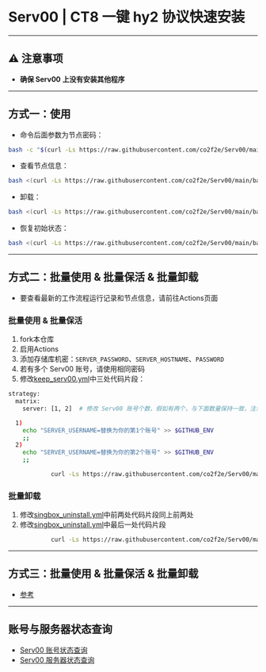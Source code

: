 # Serv00 | CT8 一键 hy2 协议快速安装

---

## ⚠️ 注意事项
- **确保 Serv00 上没有安装其他程序**

---

## 方式一：使用

- 命令后面参数为节点密码：

```bash
bash -c "$(curl -Ls https://raw.githubusercontent.com/co2f2e/Serv00/main/bash/singbox_install.sh)" -- xxxx
```

- 查看节点信息：

```bash
bash <(curl -Ls https://raw.githubusercontent.com/co2f2e/Serv00/main/bash/node_info.sh)
```

- 卸载：

```bash
bash <(curl -Ls https://raw.githubusercontent.com/co2f2e/Serv00/main/bash/singbox_uninstall.sh)
```

- 恢复初始状态：

```bash
bash <(curl -Ls https://raw.githubusercontent.com/co2f2e/Serv00/main/bash/init_serv00.sh)
```

---

## 方式二：批量使用 & 批量保活 & 批量卸载

- 要查看最新的工作流程运行记录和节点信息，请前往Actions页面

### 批量使用 & 批量保活

1. fork本仓库
1. 启用Actions
2. 添加存储库机密：`SERVER_PASSWORD`、`SERVER_HOSTNAME`、`PASSWORD`  
3. 若有多个 Serv00 账号，请使用相同密码  
4. 修改[keep_serv00.yml](.github/workflows/keep_serv00.yml)中三处代码片段：

```bash
strategy:
  matrix:
    server: [1, 2]  # 修改 Serv00 账号个数，假如有两个，与下面数量保持一致，注意格式
```

```bash
  1)
    echo "SERVER_USERNAME=替换为你的第1个账号" >> $GITHUB_ENV
    ;;
  2)
    echo "SERVER_USERNAME=替换为你的第2个账号" >> $GITHUB_ENV
    ;;
```

```bash
            curl -Ls https://raw.githubusercontent.com/co2f2e/Serv00/main/bash/keep_serv00.sh -o keep_serv00.sh || { echo 'Script download failed'; exit 1; } # 替换为你的URL
```

### 批量卸载

1. 修改[singbox_uninstall.yml](.github/workflows/singbox_uninstall.yml)中前两处代码片段同上前两处
2. 修改[singbox_uninstall.yml](.github/workflows/singbox_uninstall.yml)中最后一处代码片段

```bash
            curl -Ls https://raw.githubusercontent.com/co2f2e/Serv00/main/bash/singbox_uninstall.sh -o singbox_uninstall.sh || { echo 'Script download failed'; exit 1; } # 替换为你的URL
```

---

## 方式三：批量使用 & 批量保活 & 批量卸载

- [参考](https://github.com/Meokj/MyServ00)  

---

## 账号与服务器状态查询

- [Serv00 账号状态查询](https://ac.fkj.pp.ua)  
- [Serv00 服务器状态查询](https://status.eooce.com)
